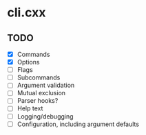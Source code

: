 # cli.cxx

## TODO

- [x] Commands
- [x] Options
- [ ] Flags
- [ ] Subcommands
- [ ] Argument validation
- [ ] Mutual exclusion
- [ ] Parser hooks?
- [ ] Help text
- [ ] Logging/debugging
- [ ] Configuration, including argument defaults
